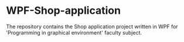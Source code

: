 # WPF-Shop-application
The repository contains the Shop application project written in WPF for 'Programming in graphical environment' faculty subject.
